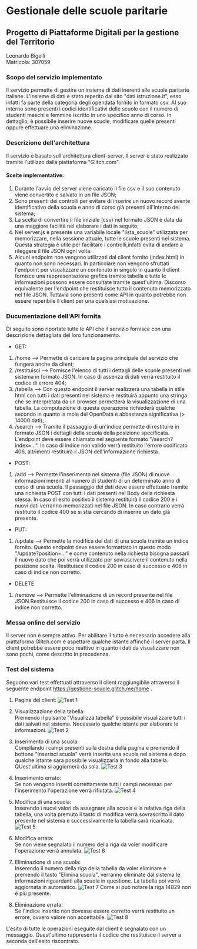 # Gestionale delle scuole paritarie
## Progetto di Piattaforme Digitali per la gestione del Territorio

Leonardo Bigelli   
Matricola: 307059

### Scopo del servizio implementato

Il servizio permette di gestire un insieme di dati inerenti alle scuole paritarie italiane.
L'insieme di dati è stato reperito dal sito "dati.istruzione.it", esso infatti fa parte della categoria degli opendata fornito
in formato csv.
Al suo interno sono presenti i codici identificativi delle scuole con il numero di studenti maschi e femmine iscritto
in uno specifico anno di corso.
In dettaglio, è possibile inserire nuove scuole, modificare quelle presenti oppure effettuare una eliminazione.

### Descrizione dell'architettura

Il servizio è basato sull'architettura client-server. Il server è stato realizzato tramite l'utilizzo dalla piattaforma
"Glitch.com". 
#### Scelte implementative:
1. Durante l'avvio del server viene caricato il file csv e il suo contenuto viene convertito e salvato in un file JSON;
2. Sono presenti dei controlli per evitare di inserire un nuovo record avente identificativo della scuola e anno di corso
    già presenti all'interno del sistema;
3. La scelta di convertire il file iniziale (csv) nel formato JSON è data da una maggiore facilità nel elaborare i dati 
    in seguito;
4. Nel server.js è presente una variabile locale "lista_scuole" utilizzata per memorizzare, nella sessione attuale, tutte 
    le scuole presenti nel sistema. Questa strategia è utile per facilitare i controlli,infatti evita di andare a rileggere
    il file JSON ogni volta.
5. Alcuni endpoint non vengono utilizzati dal client fornito (index.html) in quanto non sono necessari. In particolare 
    non vengono sfruttati l'endpoint per visualizzare un contenuto in singolo in quanto il client fornisce una rappresentazione
    grafica tramite tabella e tutte le informazioni possono essere consultate tramite quest'ultima. Discorso equivalente per 
    l'endpoint che restituisce tutto il contenuto memorizzato nel file JSON. Tuttavia sono presenti come API in quanto potrebbe 
    non essere reperibile il client per una qualsiasi motivazione.

### Ducumentazione dell'API fornita 

Di seguito sono riportate tutte le API che il servizio fornisce con una descrizione dettagliata del loro funzionamento.
* GET:

 1. /home --> Permette di caricare la pagina principale del servizio che fungerà anche da client;
 2. /restituisci --> Fornisce l'elenco di tutti i dettagli delle scuole presenti nel sistema in formato JSON. 
   In caso di assenza di dati verrà restituito il codice di errore 404;
 3. /tabella --> Con questo endpoint il server realizzerà una tabella in stile html con tutti i dati presenti nel sistema 
   e restituirà appunto una stringa che se interpretata da un browser permetterà la visualizzazione di una tabella. 
   La computazione di questa operazione richiederà qualche secondo in quanto la mole del OpenData è abbastanza significativa
   (> 14000 dati);
 4. /search --> Tramite il passaggio di un'indice permette di restituire in formato JSON i dettagli della scuola della
   posizione specificata. L'endpoint deve essere chiamato nel seguente formato "/search?index=...". In caso di indice non valido
   verrà restituito l'errore codificato 406, altrimenti restituirà il JSON dell'informazione richiesta.
   
* POST:
 1. /add --> Permette l'inserimento nel sistema (file JSON) di nuove informazioni inerenti al numero di studenti di un 
    determinato anno di corso di una scuola. Il passaggio dei dati deve essere effettuato tramite una richiesta POST con tutti i
    dati presenti nel Body della richiesta stessa. In caso di esito positivo il sistema restituirà il codice 200 e i nuovi
    dati verranno memorizzati nel file JSON. In caso contrario verrà restituito il codice 400 se si stia cercando di 
    inserire un dato già presente.
    
* PUT:
 1. /update --> Permette la modifica dei dati di una scuola tramite un indice fornito. Questo endpoint deve essere formattato
    in questo modo "/update?position=..." e come contenuto nella richiesta bisogna passarli il nuovo dato che poi verrà
    utilizzato per sovrascivere il contenuto nella posizione scelta. Restituisce il codice 200 in caso di successo e 406 in caso 
    di indice non corretto.
    
* DELETE
 1. /remove --> Permette l'eliminazione di un record presente nel file JSON.Restituisce il codice 200 in caso di successo e 406 in caso 
    di indice non corretto.
    
### Messa online del servizio

Il server non è sempre attivo. Per abilitare il tutto è necessario accedere alla piattaforma Glitch.com e aspettare qualche
istante affinché il server parta. Il client potrebbe essere poco reattivo in quanto i dati da visualizzare non sono pochi, 
come descritto in precedenza.

### Test del sistema

Seguono vari test effettuati attraverso il client raggiungibile attraverso il seguente endpoint https://gestione-scuole.glitch.me/home .

1. Pagina del client:
  ![Test 1](https://cdn.glitch.global/86045b4a-8134-4865-a556-ddd433e034eb/home.png?v=1661173227978)
  
2. Visualizzazione della tabella:     
  Premendo il pulsante "Visualizza tabella" è possibile visualizzare tutti i dati salvati nel sistema. Necessario
  qualche istante per elaborare le informazioni.
  ![Test 2](https://cdn.glitch.global/86045b4a-8134-4865-a556-ddd433e034eb/Tabella.png?v=1661173281676)
  
3. Inserimento di una scuola:   
  Compilando i campi presenti sulla destra della pagina e premendo il bottone "Inserisci scuola" verrà
  inserita una scuola nel sistema e dopo qualche istante sarà possibile visualizzarla in fondo alla tabella.
  QUest'ultima si aggiornerà da sola.
  ![Test 3](https://cdn.glitch.global/86045b4a-8134-4865-a556-ddd433e034eb/Inserimento.png?v=1661173238399)
  
4. Inserimento errato:     
  Se non vengono inseriti correttamente tutti i campi necessari per l'inserimento l'operazione verrà
  rifiutata.
  ![Test 4](https://cdn.glitch.global/86045b4a-8134-4865-a556-ddd433e034eb/Inserimento_errato.png?v=1661173248853)
  
5. Modifica di una scuola:   
  Inserendo i nuovi valori da assegnare alla scuola e la relativa riga della tabella, una volta premuto il tasto di
  modifica verrà sovrascritto il dato presente nel sistema e successivamente la tabella sarà ricaricata.
  ![Test 5](https://cdn.glitch.global/86045b4a-8134-4865-a556-ddd433e034eb/Modifica.png?v=1661173259863)
  
6. Modifica errata:   
  Se non viene segnalato il numero della riga da voler modificare l'operazione verrà annulata.
  ![Test 6](https://cdn.glitch.global/86045b4a-8134-4865-a556-ddd433e034eb/Modifica_errata.png?v=1661173280495)
  
7. Eliminazione di una scuola:    
  Inserendo il numero della riga della tabella da voler eliminare e premendo il tasto "Elimina scuola",
  verranno eliminate dal sistema le informazioni riguardanti alla scuola in questione. La tabella poi
  verrà aggiornata in automatico.
  ![Test 7](https://cdn.glitch.global/86045b4a-8134-4865-a556-ddd433e034eb/Eliminazione.png?v=1661173215479)
  Come si può notare la riga 14829 non è più presente.
  
8. Eliminazione errata:   
  Se l'indice inserito non dovesse essere corretto verrà restituito un errore, ovvero valore non accettabile.
  ![Test 8](https://cdn.glitch.global/86045b4a-8134-4865-a556-ddd433e034eb/Eliminazione_errata.png?v=1661173224287)
  
  
L'esito di tutte le operazioni eseguite dal client è segnalato con un messaggio. Quest'ultimo rappresenta 
il codice che restituisce il server a seconda dell'esito riscontrato.